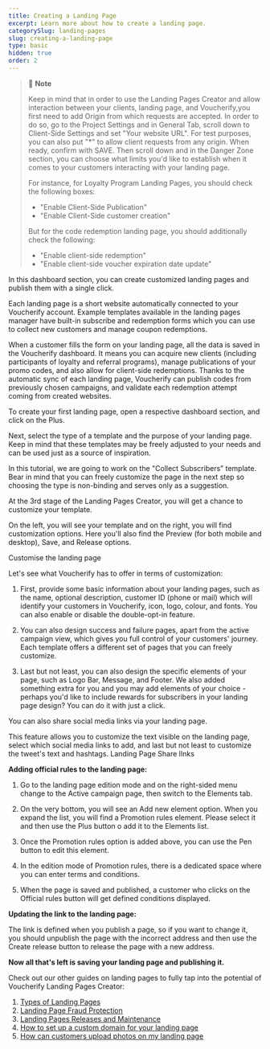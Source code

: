 ```yaml
---
title: Creating a Landing Page
excerpt: Learn more about how to create a landing page.
categorySlug: landing-pages
slug: creating-a-landing-page
type: basic
hidden: true
order: 2
---
```


> 🚧 **Note**
> 
> Keep in mind that in order to use the Landing Pages Creator and allow interaction between your clients, landing page, and Voucherify,you first need to add Origin from which requests are accepted. In order to do so, go to the Project Settings and in General Tab, scroll down to Client-Side Settings and set "Your website URL". For test purposes, you can also put "*" to allow client requests from any origin. When ready, confirm with SAVE. Then scroll down and in the Danger Zone section, you can choose what limits you'd like to establish when it comes to your customers interacting with your landing page.
> 
> For instance, for Loyalty Program Landing Pages, you should check the following boxes:
>
> - "Enable Client-Side Publication"
> - "Enable Client-Side customer creation"
>
> But for the code redemption landing page, you should additionally check the following:
>
> - "Enable client-side redemption"
> - "Enable client-side voucher expiration date update"

In this dashboard section, you can create customized landing pages and publish them with a single click.

Each landing page is a short website automatically connected to your Voucherify account. Example templates available in the landing pages manager have built-in subscribe and redemption forms which you can use to collect new customers and manage coupon redemptions.

When a customer fills the form on your landing page, all the data is saved in the Voucherify dashboard. It means you can acquire new clients (including participants of loyalty and referral programs), manage publications of your promo codes, and also allow for client-side redemptions. Thanks to the automatic sync of each landing page, Voucherify can publish codes from previously chosen campaigns, and validate each redemption attempt coming from created websites.

To create your first landing page, open a respective dashboard section, and click on the Plus.

Next, select the type of a template and the purpose of your landing page. Keep in mind that these templates may be freely adjusted to your needs and can be used just as a source of inspiration. 

In this tutorial, we are going to work on the "Collect Subscribers" template. Bear in mind that you can freely customize the page in the next step so choosing the type is non-binding and serves only as a suggestion.

At the 3rd stage of the Landing Pages Creator, you will get a chance to customize your template.

On the left, you will see your template and on the right, you will find customization options. Here you'll also find the Preview (for both mobile and desktop), Save, and Release options. 

Customise the landing page

 Let's see what Voucherify has to offer in terms of customization:

1. First, provide some basic information about your landing pages, such as the name, optional description, customer ID (phone or mail) which will identify your customers in Voucherify, icon, logo, colour, and fonts. You can also enable or disable the double-opt-in feature.

2. You can also design success and failure pages, apart from the active campaign view, which gives you full control of your customers' journey. Each template offers a different set of pages that you can freely customize. 

3. Last but not least, you can also design the specific elements of your page, such as Logo Bar, Message, and Footer. We also added something extra for you and you may add elements of your choice - perhaps you'd like to include rewards for subscribers in your landing page design? You can do it with just a click.

You can also share social media links via your landing page.

This feature allows you to customize the text visible on the landing page, select which social media links to add, and last but not least to customize the tweet's text and hashtags.
Landing Page Share lInks

**Adding official rules to the landing page:**

1. Go to the landing page edition mode and on the right-sided menu change to the Active campaign page, then switch to the Elements tab.

2. On the very bottom, you will see an Add new element option. When you expand the list, you will find a Promotion rules element. Please select it and then use the Plus button o add it to the Elements list.

3. Once the Promotion rules option is added above, you can use the Pen button to edit this element.

4. In the edition mode of Promotion rules, there is a dedicated space where you can enter terms and conditions.

5. When the page is saved and published, a customer who clicks on the Official rules button will get defined conditions displayed.

**Updating the link to the landing page:**

The link is defined when you publish a page, so if you want to change it, you should unpublish the page with the incorrect address and then use the Create release button to release the page with a new address.

**Now all that's left is saving your landing page and publishing it.**

Check out our other guides on landing pages to fully tap into the potential of Voucherify Landing Pages Creator: 

1. [Types of Landing Pages](doc:types-of-landing-pages)
2. [Landing Page Fraud Protection](doc:landing-page-fraud-protection)
3. [Landing Pages Releases and Maintenance](doc:releases-and-maintenance-of-landing-pages)
4. [How to set up a custom domain for your landing page](doc:custom-domain-for-landing-pages)
5. [How can customers upload photos on my landing page](doc:upload-photos-to-a-landing-page)